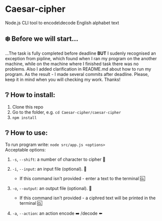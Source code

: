# Caesar-cipher
Node.js CLI tool to encode\decode English alphabet text

## :snowflake: Before we will start...
...The task is fully completed before deadline __BUT__ I sudenly recognised an exception from pipline, which found when I ran my program on the another machine, while on the machine where I finished task there was no problems. Also I added clarification in README.md about how to run my program. As the result - I made several commits after deadline. Please, keep it in mind when you will checking my work. Thanks!

## :grey_question: How to install:

1. Clone this repo
2. Go to the folder, e.g. ``cd Caesar-cipher/caesar-cipher``
3. ``npm install``

## :grey_question: How to use:
To run program write: ``node src/app.js <options>``   
Acceptable options:

1. ``-s``, ``--shift``: a number of character to cipher :slot_machine:

2. ``-i``, ``--input``: an input file (optional). :page_facing_up:
   - If this command isn't provided - enter a text to the terminal :cl:

3. ``-o``, ``--output``: an output file (optional). :floppy_disk:
   - If this command isn't provided - a ciphred text will be printed in the terminal :cl:

4. ``-a``, ``--action``: an action encode :arrow_right: /decode :arrow_left:
